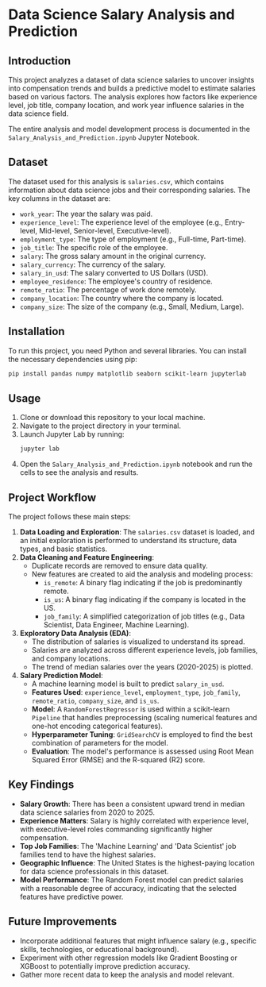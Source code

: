 # Data Science Salary Analysis and Prediction

## Introduction

This project analyzes a dataset of data science salaries to uncover insights into compensation trends and builds a predictive model to estimate salaries based on various factors. The analysis explores how factors like experience level, job title, company location, and work year influence salaries in the data science field.

The entire analysis and model development process is documented in the `Salary_Analysis_and_Prediction.ipynb` Jupyter Notebook.

## Dataset

The dataset used for this analysis is `salaries.csv`, which contains information about data science jobs and their corresponding salaries. The key columns in the dataset are:

*   `work_year`: The year the salary was paid.
*   `experience_level`: The experience level of the employee (e.g., Entry-level, Mid-level, Senior-level, Executive-level).
*   `employment_type`: The type of employment (e.g., Full-time, Part-time).
*   `job_title`: The specific role of the employee.
*   `salary`: The gross salary amount in the original currency.
*   `salary_currency`: The currency of the salary.
*   `salary_in_usd`: The salary converted to US Dollars (USD).
*   `employee_residence`: The employee's country of residence.
*   `remote_ratio`: The percentage of work done remotely.
*   `company_location`: The country where the company is located.
*   `company_size`: The size of the company (e.g., Small, Medium, Large).

## Installation

To run this project, you need Python and several libraries. You can install the necessary dependencies using pip:

```bash
pip install pandas numpy matplotlib seaborn scikit-learn jupyterlab
```

## Usage

1.  Clone or download this repository to your local machine.
2.  Navigate to the project directory in your terminal.
3.  Launch Jupyter Lab by running:
    ```bash
    jupyter lab
    ```
4.  Open the `Salary_Analysis_and_Prediction.ipynb` notebook and run the cells to see the analysis and results.

## Project Workflow

The project follows these main steps:

1.  **Data Loading and Exploration**: The `salaries.csv` dataset is loaded, and an initial exploration is performed to understand its structure, data types, and basic statistics.
2.  **Data Cleaning and Feature Engineering**:
    *   Duplicate records are removed to ensure data quality.
    *   New features are created to aid the analysis and modeling process:
        *   `is_remote`: A binary flag indicating if the job is predominantly remote.
        *   `is_us`: A binary flag indicating if the company is located in the US.
        *   `job_family`: A simplified categorization of job titles (e.g., Data Scientist, Data Engineer, Machine Learning).
3.  **Exploratory Data Analysis (EDA)**:
    *   The distribution of salaries is visualized to understand its spread.
    *   Salaries are analyzed across different experience levels, job families, and company locations.
    *   The trend of median salaries over the years (2020-2025) is plotted.
4.  **Salary Prediction Model**:
    *   A machine learning model is built to predict `salary_in_usd`.
    *   **Features Used**: `experience_level`, `employment_type`, `job_family`, `remote_ratio`, `company_size`, and `is_us`.
    *   **Model**: A `RandomForestRegressor` is used within a scikit-learn `Pipeline` that handles preprocessing (scaling numerical features and one-hot encoding categorical features).
    *   **Hyperparameter Tuning**: `GridSearchCV` is employed to find the best combination of parameters for the model.
    *   **Evaluation**: The model's performance is assessed using Root Mean Squared Error (RMSE) and the R-squared (R2) score.

## Key Findings

*   **Salary Growth**: There has been a consistent upward trend in median data science salaries from 2020 to 2025.
*   **Experience Matters**: Salary is highly correlated with experience level, with executive-level roles commanding significantly higher compensation.
*   **Top Job Families**: The 'Machine Learning' and 'Data Scientist' job families tend to have the highest salaries.
*   **Geographic Influence**: The United States is the highest-paying location for data science professionals in this dataset.
*   **Model Performance**: The Random Forest model can predict salaries with a reasonable degree of accuracy, indicating that the selected features have predictive power.

## Future Improvements

*   Incorporate additional features that might influence salary (e.g., specific skills, technologies, or educational background).
*   Experiment with other regression models like Gradient Boosting or XGBoost to potentially improve prediction accuracy.
*   Gather more recent data to keep the analysis and model relevant.
